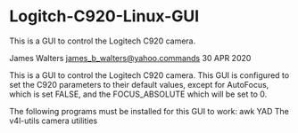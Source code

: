 # Logitch-C920-Linux-GUI
This is a GUI to control the Logitech C920 camera.

James Walters
james_b_walters@yahoo.commands
30 APR 2020

This is a GUI to control the Logitech C920 camera.
This GUI is configured to set the C920 parameters
to their default values, except for AutoFocus,
which is set FALSE, and the FOCUS_ABSOLUTE which will
be set to 0.

The following programs must be installed for this GUI to work:
   awk
   YAD
   The v4l-utils camera utilities
